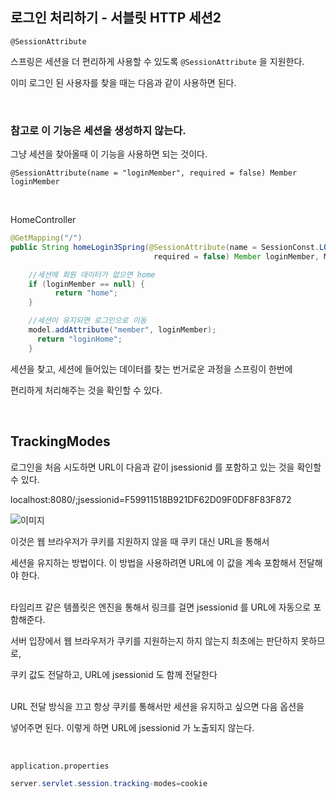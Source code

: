 ## 로그인 처리하기 - 서블릿 HTTP 세션2

`@SessionAttribute`

스프링은 세션을 더 편리하게 사용할 수 있도록 `@SessionAttribute` 을 지원한다.

이미 로그인 된 사용자를 찾을 때는 다음과 같이 사용하면 된다. 

<br/>

### 참고로 이 기능은 세션을 생성하지 않는다.

그냥 세션을 찾아올때 이 기능을 사용하면 되는 것이다.

`@SessionAttribute(name = "loginMember", required = false) Member loginMember`

<br/>

HomeController

```java
@GetMapping("/")
public String homeLogin3Spring(@SessionAttribute(name = SessionConst.LOGIN_MEMBER,
                                required = false) Member loginMember, Model model) {

    //세션에 회원 데이터가 없으면 home
    if (loginMember == null) {
          return "home";
    }

    //세션이 유지되면 로그인으로 이동
    model.addAttribute("member", loginMember);
      return "loginHome";
    }
```

세션을 찾고, 세션에 들어있는 데이터를 찾는 번거로운 과정을 스프링이 한번에 

편리하게 처리해주는 것을 확인할 수 있다.

<br/>

## TrackingModes

로그인을 처음 시도하면 URL이 다음과 같이 jsessionid 를 포함하고 있는 것을 확인할 수 있다.


localhost:8080/;jsessionid=F59911518B921DF62D09F0DF8F83F872


![이미지](/programming/img/나21.PNG)

이것은 웹 브라우저가 쿠키를 지원하지 않을 때 쿠키 대신 URL을 통해서 

세션을 유지하는 방법이다. 이 방법을 사용하려면 URL에 이 값을 계속 포함해서 전달해야 한다. 

<br/>타임리프 같은 템플릿은 엔진을 통해서 링크를 걸면 jsessionid 를 URL에 자동으로 포함해준다. 

서버 입장에서 웹 브라우저가 쿠키를 지원하는지 하지 않는지 최초에는 판단하지 못하므로, 

쿠키 값도 전달하고, URL에 jsessionid 도 함께 전달한다

<br/>URL 전달 방식을 끄고 항상 쿠키를 통해서만 세션을 유지하고 싶으면 다음 옵션을 

넣어주면 된다. 이렇게 하면 URL에 jsessionid 가 노출되지 않는다.

<br/>

`application.properties`
```java
server.servlet.session.tracking-modes=cookie
```